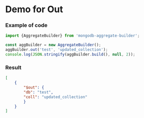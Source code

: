 # Demo for Out

### Example of code

```typescript
import {AggregateBuilder} from 'mongodb-aggregate-builder';

const aggBuilder = new AggregateBuilder();
aggBuilder.out('test', 'updated_collection');
console.log(JSON.stringify(aggBuilder.build(), null, 2));
```

### Result

```json
[
    {
        "$out": {
        "db": "test",
        "coll": "updated_collection"
        }
    }
]
```
